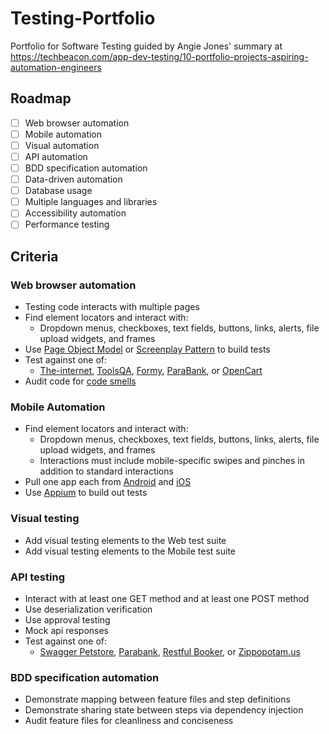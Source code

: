 # Testing-Portfolio
Portfolio for Software Testing guided by Angie Jones' summary at https://techbeacon.com/app-dev-testing/10-portfolio-projects-aspiring-automation-engineers

## Roadmap
- [ ] Web browser automation
- [ ] Mobile automation
- [ ] Visual automation
- [ ] API automation
- [ ] BDD specification automation
- [ ] Data-driven automation
- [ ] Database usage
- [ ] Multiple languages and libraries
- [ ] Accessibility automation
- [ ] Performance testing

## Criteria
### Web browser automation
- Testing code interacts with multiple pages
- Find element locators and interact with: 
  - Dropdown menus, checkboxes, text fields, buttons, links, alerts, file upload widgets, and frames
- Use [Page Object Model](https://angiejones.tech/page-object-model/) or [Screenplay Pattern](https://serenity-js.org/handbook/thinking-in-serenity-js/screenplay-pattern.html) to build tests
- Test against one of:
  - [The-internet](https://the-internet.herokuapp.com/), [ToolsQA](https://demoqa.com/), [Formy](https://formy-project.herokuapp.com/), [ParaBank](https://parabank.parasoft.com/parabank/index.htm), or [OpenCart](http://opencart.abstracta.us/)
- Audit code for [code smells](https://youtu.be/e-Qya7EOz_0)

### Mobile Automation
- Find element locators and interact with:
  - Dropdown menus, checkboxes, text fields, buttons, links, alerts, file upload widgets, and frames
  - Interactions must include mobile-specific swipes and pinches in addition to standard interactions
- Pull one app each from [Android](https://apkpure.com/app) and [iOS](https://en.wikipedia.org/wiki/List_of_free_and_open-source_iOS_applications)
- Use [Appium](https://testautomationu.applitools.com/appium-javascript-tutorial/) to build out tests

### Visual testing
- Add visual testing elements to the Web test suite
- Add visual testing elements to the Mobile test suite

### API testing
- Interact with at least one GET method and at least one POST method
- Use deserialization verification
- Use approval testing
- Mock api responses
- Test against one of:
  - [Swagger Petstore](https://petstore.swagger.io/), [Parabank](http://parabank.parasoft.com/parabank/api-docs/index.html), [Restful Booker](https://restful-booker.herokuapp.com/apidoc/index.html), or [Zippopotam.us](https://zippopotam.us/)
  
### BDD specification automation
- Demonstrate mapping between feature files and step definitions
- Demonstrate sharing state between steps via dependency injection
- Audit feature files for cleanliness and conciseness
